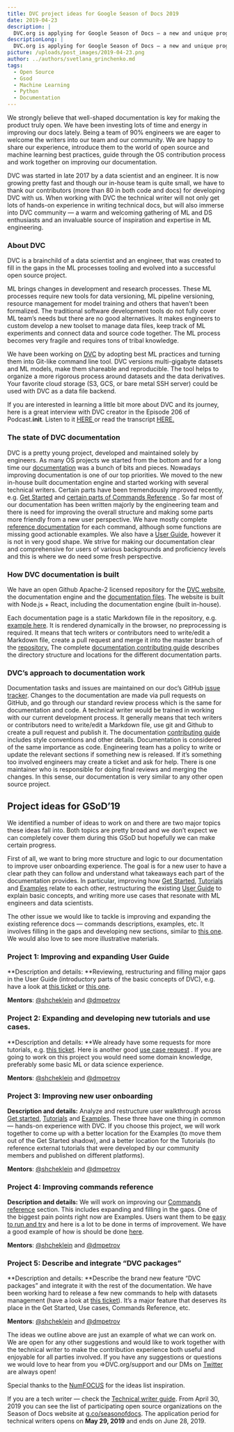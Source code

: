 ```yaml
---
title: DVC project ideas for Google Season of Docs 2019
date: 2019-04-23
description: |
  DVC.org is applying for Google Season of Docs — a new and unique program sponsored by Google that pairs technical writers with open source projects to collaborate on the open source project documentation.
descriptionLong: |
  DVC.org is applying for Google Season of Docs — a new and unique program sponsored by Google that pairs technical writers with open source projects to collaborate on the open source project documentation. It’s happening for the first time in 2019 and we are excited about the opportunity to be a part of it!
picture: /uploads/post_images/2019-04-23.png
author: ../authors/svetlana_grinchenko.md
tags:
  - Open Source
  - Gsod
  - Machine Learning
  - Python
  - Documentation
---
```


We strongly believe that well-shaped documentation is key for making the product truly open. We have been investing lots of time and energy in improving our docs lately. Being a team of 90% engineers we are eager to welcome the writers into our team and our community. We are happy to share our experience, introduce them to the world of open source and machine learning best practices, guide through the OS contribution process and work together on improving our documentation.

DVC was started in late 2017 by a data scientist and an engineer. It is now growing pretty fast and though our in-house team is quite small, we have to thank our contributors (more than 80 in both code and docs) for developing DVC with us. When working with DVC the technical writer will not only get lots of hands-on experience in writing technical docs, but will also immerse into DVC community — a warm and welcoming gathering of ML and DS enthusiasts and an invaluable source of inspiration and expertise in ML engineering.

### **About DVC**

DVC is a brainchild of a data scientist and an engineer, that was created to fill in the gaps in the ML processes tooling and evolved into a successful open source project.

ML brings changes in development and research processes. These ML processes require new tools for data versioning, ML pipeline versioning, resource management for model training and others that haven’t been formalized. The traditional software development tools do not fully cover ML team’s needs but there are no good alternatives. It makes engineers to custom develop a new toolset to manage data files, keep track of ML experiments and connect data and source code together. The ML process becomes very fragile and requires tons of tribal knowledge.

We have been working on [DVC](http://DVC.org) by adopting best ML practices and turning them into Git-like command line tool. DVC versions multi-gigabyte datasets and ML models, make them shareable and reproducible. The tool helps to organize a more rigorous process around datasets and the data derivatives. Your favorite cloud storage (S3, GCS, or bare metal SSH server) could be used with DVC as a data file backend.

If you are interested in learning a little bit more about DVC and its journey, here is a great interview with DVC creator in the Episode 206 of Podcast.**init**. Listen to it [HERE ](https://www.pythonpodcast.com/data-version-control-episode-206/)or read the transcript [HERE.](https://towardsdatascience.com/data-version-control-with-dvc-what-do-the-authors-have-to-say-3c3b10f27ee)

### **The state of DVC documentation**

DVC is a pretty young project, developed and maintained solely by engineers. As many OS projects we started from the bottom and for a long time our [documentation](https://dvc.org/doc) was a bunch of bits and pieces. Nowadays improving documentation is one of our top priorities. We moved to the new in-house built documentation engine and started working with several technical writers. Certain parts have been tremendously improved recently, e.g. [Get Started](https://dvc.org/doc/get-started) and [certain parts of Commands Reference](https://dvc.org/doc/commands-reference/fetch) . So far most of our documentation has been written majorly by the engineering team and there is need for improving the overall structure and making some parts more friendly from a new user perspective. We have mostly complete [reference documentation](https://dvc.org/doc/commands-reference) for each command, although some functions are missing good actionable examples. We also have a [User Guide](https://dvc.org/doc/user-guide/dvc-files-and-directories), however it is not in very good shape. We strive for making our documentation clear and comprehensive for users of various backgrounds and proficiency levels and this is where we do need some fresh perspective.

### **How DVC documentation is built**

We have an open Github Apache-2 licensed repository for the [DVC website](https://github.com/iterative/dvc.org), the documentation engine and the [documentation files](https://github.com/iterative/dvc.org). The website is built with Node.js + React, including the documentation engine (built in-house).

Each documentation page is a static Markdown file in the repository, e.g. [example here](https://github.com/iterative/dvc.org/blob/master/static/docs/get-started/example-versioning.md.). It is rendered dynamically in the browser, no preprocessing is required. It means that tech writers or contributors need to write/edit a Markdown file, create a pull request and merge it into the master branch of the [repository.](https://github.com/iterative/dvc.org) The complete [documentation contributing guide](https://github.com/iterative/dvc.org/blob/master/README.md#contributing) describes the directory structure and locations for the different documentation parts.

### **DVC’s approach to documentation work**

Documentation tasks and issues are maintained on our doc’s GitHub [issue tracker](https://github.com/iterative/dvc.org/issues). Changes to the documentation are made via pull requests on GitHub, and go through our standard review process which is the same for documentation and code. A technical writer would be trained in working with our current development process. It generally means that tech writers or contributors need to write/edit a Markdown file, use git and Github to create a pull request and publish it. The documentation [contributing guide](https://github.com/iterative/dvc.org/blob/master/README.md#contributing) includes style conventions and other details. Documentation is considered of the same importance as code. Engineering team has a policy to write or update the relevant sections if something new is released. If it’s something too involved engineers may create a ticket and ask for help. There is one maintainer who is responsible for doing final reviews and merging the changes. In this sense, our documentation is very similar to any other open source project.

## **Project ideas for GSoD’19**

We identified a number of ideas to work on and there are two major topics these ideas fall into. Both topics are pretty broad and we don’t expect we can completely cover them during this GSoD but hopefully we can make certain progress.

First of all, we want to bring more structure and logic to our documentation to improve user onboarding experience. The goal is for a new user to have a clear path they can follow and understand what takeaways each part of the documentation provides. In particular, improving how [Get Started](https://dvc.org/doc/get-started), [Tutorials](https://dvc.org/doc/tutorial) and [Examples](https://dvc.org/doc/get-started/example-versioning) relate to each other, restructuring the existing [User Guide](https://dvc.org/doc/user-guide) to explain basic concepts, and writing more use cases that resonate with ML engineers and data scientists.

The other issue we would like to tackle is improving and expanding the existing reference docs — commands descriptions, examples, etc. It involves filling in the gaps and developing new sections, similar to [this one](https://dvc.org/doc/commands-reference/fetch). We would also love to see more illustrative materials.

### **Project 1: Improving and expanding User Guide**

**Description and details: **Reviewing, restructuring and filling major gaps in the User Guide (introductory parts of the basic concepts of DVC), e.g. have a look at [this ticket](https://github.com/iterative/dvc.org/issues/144) or [this one](https://github.com/iterative/dvc.org/issues/53).

**Mentors**: [@shcheklein](https://github.com/shcheklein) and [@dmpetrov](https://github.com/dmpetrov)

### **Project 2: Expanding and developing new tutorials and use cases.**

**Description and details: **We already have some requests for more tutorials, e.g. [this ticket](https://github.com/iterative/dvc.org/issues/96). Here is another good [use case request](https://github.com/iterative/dvc.org/issues/194) . If you are going to work on this project you would need some domain knowledge, preferably some basic ML or data science experience.

**Mentors**: [@shcheklein](https://github.com/shcheklein) and [@dmpetrov](https://github.com/dmpetrov)

### **Project 3: Improving new user onboarding**

**Description and details:** Analyze and restructure user walkthrough across [Get started](https://dvc.org/doc/get-started), [Tutorials](https://dvc.org/doc/tutorial) and [Examples](https://dvc.org/doc/get-started/example-versioning). These three have one thing in common — hands-on experience with DVC. If you choose this project, we will work together to come up with a better location for the Examples (to move them out of the Get Started shadow), and a better location for the Tutorials (to reference external tutorials that were developed by our community members and published on different platforms).

**Mentors**: [@shcheklein](https://github.com/shcheklein) and [@dmpetrov](https://github.com/dmpetrov)

### **Project 4: Improving commands reference**

**Description and details:** We will work on improving our [Commands reference](https://dvc.org/doc/commands-reference) section. This includes expanding and filling in the gaps. One of the biggest pain points right now are Examples. Users want them to be [easy to run and try](https://github.com/iterative/dvc.org/issues/198) and here is a lot to be done in terms of improvement. We have a good example of how is should be done [here](https://dvc.org/doc/commands-reference/fetch).

**Mentors**: [@shcheklein](https://github.com/shcheklein) and [@dmpetrov](https://github.com/dmpetrov)

### **Project 5: Describe and integrate “DVC packages”**

**Description and details: **Describe the brand new feature “DVC packages” and integrate it with the rest of the documentation. We have been working hard to release a few new commands to help with datasets management (have a look at [this ticket](https://github.com/iterative/dvc/issues/1487)). It’s a major feature that deserves its place in the Get Started, Use cases, Commands Reference, etc.

**Mentors**: [@shcheklein](https://github.com/shcheklein) and [@dmpetrov](https://github.com/dmpetrov)

The ideas we outline above are just an example of what we can work on. We are open for any other suggestions and would like to work together with the technical writer to make the contribution experience both useful and enjoyable for all parties involved. If you have any suggestions or questions we would love to hear from you =>DVC.org/support and our DMs on [Twitter](https://twitter.com/DVCorg) are always open!

Special thanks to the [NumFOCUS](https://numfocus.org/) for the ideas list inspiration.

If you are a tech writer — check the [Technical writer guide](https://developers.google.com/season-of-docs/docs/tech-writer-guide). From April 30, 2019 you can see the list of participating open source organizations on the Season of Docs website at [g.co/seasonofdocs](https://g.co/seasonofdocs). The application period for technical writers opens on **May 29, 2019** and ends on June 28, 2019.
